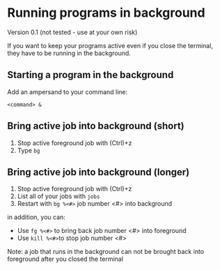 # Running programs in background #
Version 0.1 (not tested - use at your own risk)

If you want to keep your programs active even if you close the terminal, they have to be running in the background.

## Starting a program in the background ##
Add an ampersand to your command line:
~~~
<command> &
~~~

## Bring active job into background (short) ##
1. Stop active foreground job with (Ctrl)+z  
2. Type `bg`


## Bring active job into background (longer) ##
1. Stop active foreground job with (Ctrl)+z  
2. List all of your jobs with `jobs`  
3. Restart with `bg %<#>` job number <#> into background  

in addition, you can:  
- Use `fg %<#>` to bring back job number <#> into foreground  
- Use `kill %<#>`to stop job number <#>  

Note: a job that runs in the background can not be brought back into foreground after you closed the terminal
